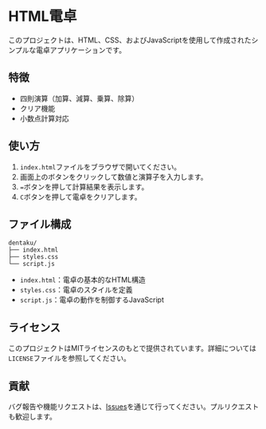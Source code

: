 # HTML電卓

このプロジェクトは、HTML、CSS、およびJavaScriptを使用して作成されたシンプルな電卓アプリケーションです。

## 特徴

- 四則演算（加算、減算、乗算、除算）
- クリア機能
- 小数点計算対応

## 使い方

1. `index.html`ファイルをブラウザで開いてください。
2. 画面上のボタンをクリックして数値と演算子を入力します。
3. `=`ボタンを押して計算結果を表示します。
4. `C`ボタンを押して電卓をクリアします。

## ファイル構成

```
dentaku/
├── index.html
├── styles.css
└── script.js
```

- `index.html`：電卓の基本的なHTML構造
- `styles.css`：電卓のスタイルを定義
- `script.js`：電卓の動作を制御するJavaScript

## ライセンス

このプロジェクトはMITライセンスのもとで提供されています。詳細については`LICENSE`ファイルを参照してください。

## 貢献

バグ報告や機能リクエストは、[Issues](https://github.com/takukkwt/dentaku/issues)を通じて行ってください。プルリクエストも歓迎します。
```

